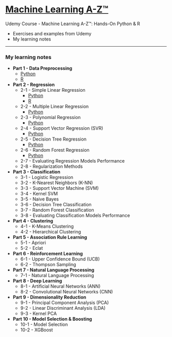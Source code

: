 # <a href="https://kristenchan.github.io/Machine-Learning-A-Z/"> Machine Learning A-Z™ </a>
Udemy Course - Machine Learning A-Z™: Hands-On Python & R 
+ Exercises and examples from Udemy 
+ My learning notes

***
### My learning notes
+ <b>Part 1 - Data Preprocessing</b>
  - <a href="https://github.com/kristenchan/Machine-Learning-A-Z/blob/master/Part%201%20-%20Data%20Preprocessing/Py_Data_preprocessing.ipynb">Python</a>
  - <a href="https://github.com/kristenchan/Machine-Learning-A-Z/blob/master/Part%201%20-%20Data%20Preprocessing/R_Data_preprocessing.ipynb">R</a>
+ <b>Part 2 - Regression</b>
  - 2-1 - Simple Linear Regression
    - <a href="https://github.com/kristenchan/Machine-Learning-A-Z/blob/master/Part%202%20-%20Regression/2-2%20-%20Multiple%20Linear%20Regression/Py_Multiple_Linear_Regression.ipynb">Python</a>
    - <a href="https://github.com/kristenchan/Machine-Learning-A-Z/blob/master/Part%202%20-%20Regression/2-1%20-%20Simple%20Linear%20Regression/R_Simple_Linear_Regression.ipynb">R</a>
  - 2-2 - Multiple Linear Regression
    - <a href="https://github.com/kristenchan/Machine-Learning-A-Z/blob/master/Part%202%20-%20Regression/2-2%20-%20Multiple%20Linear%20Regression/Py_Multiple_Linear_Regression.ipynb">Python</a>
  - 2-3 - Polynomial Regression
    - <a href="https://github.com/kristenchan/Machine-Learning-A-Z/blob/master/Part%202%20-%20Regression/2-3%20-%20Polynomial_Regression/Py_Polynomial_Regression.ipynb">Python</a>
  - 2-4 - Support Vector Regression (SVR)
    - <a href="https://github.com/kristenchan/Machine-Learning-A-Z/blob/master/Part%202%20-%20Regression/2-4%20-%20Support%20Vector%20Regression(SVR)/Py_Support%20Vector%20Regression(SVR).ipynb">Python</a>
  - 2-5 - Decision Tree Regression
    - <a href="https://github.com/kristenchan/Machine-Learning-A-Z/blob/master/Part%202%20-%20Regression/2-5%20-%20Decision_Tree_Regression/Py_Decision_Tree_Regression.ipynb">Python</a>
  - 2-6 - Random Forest Regression
    - <a href="https://github.com/kristenchan/Machine-Learning-A-Z/blob/master/Part%202%20-%20Regression/2-6%20-%20Random_Forest_Regression/Py_Random_Forest_Regression.ipynb">Python</a>
  - 2-7 - Evaluating Regression Models Performance
  - 2-8 - Regularization Methods
+ <b>Part 3 - Classification</b> 
  - 3-1 - Logistic Regression
  - 3-2 - K-Nearest Neighbors (K-NN)
  - 3-3 - Support Vector Machine (SVM)
  - 3-4 - Kernel SVM
  - 3-5 - Naive Bayes
  - 3-6 - Decision Tree Classification
  - 3-7 - Random Forest Classification
  - 3-8 - Evaluating Classification Models Performance
+ <b>Part 4 - Clustering</b> 
  - 4-1 - K-Means Clustering
  - 4-2 - Hierarchical Clustering
+ <b>Part 5 - Association Rule Learning</b>
  - 5-1 - Apriori
  - 5-2 - Eclat
+ <b>Part 6 - Reinforcement Learning</b>
  - 6-1 - Upper Confidence Bound (UCB)
  - 6-2 - Thompson Sampling
+ <b>Part 7 - Natural Language Processing</b>
  - 7-1 - Natural Language Processing
+ <b>Part 8 - Deep Learning</b>
  - 8-1 - Artificial Neural Networks (ANN)
  - 8-2 - Convolutional Neural Networks (CNN)
+ <b>Part 9 - Dimensionality Reduction</b>
  - 9-1 - Principal Component Analysis (PCA)
  - 9-2 - Linear Discriminant Analysis (LDA)
  - 9-3 - Kernel PCA
+ <b>Part 10 - Model Selection & Boosting</b>
  - 10-1 - Model Selection
  - 10-2 - XGBoost
